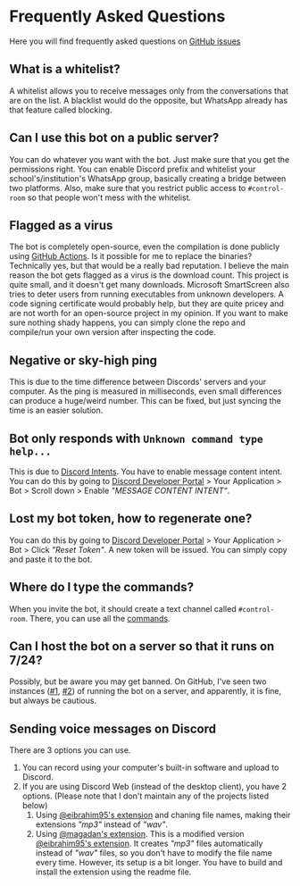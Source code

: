 # Frequently Asked Questions
Here you will find frequently asked questions on [GitHub issues](https://github.com/FKLC/WhatsAppToDiscord/issues)

## What is a whitelist?
A whitelist allows you to receive messages only from the conversations that are on the list. A blacklist would do the opposite, but WhatsApp already has that feature called blocking.

## Can I use this bot on a public server?
You can do whatever you want with the bot. Just make sure that you get the permissions right. You can enable Discord prefix and whitelist your school's/institution's WhatsApp group, basically creating a bridge between two platforms. Also, make sure that you restrict public access to `#control-room` so that people won't mess with the whitelist.

## Flagged as a virus
The bot is completely open-source, even the compilation is done publicly using [GitHub Actions](https://github.com/FKLC/WhatsAppToDiscord/actions/workflows/new-release-v2.yml). Is it possible for me to replace the binaries? Technically yes, but that would be a really bad reputation. I believe the main reason the bot gets flagged as a virus is the download count. This project is quite small, and it doesn't get many downloads. Microsoft SmartScreen also tries to deter users from running executables from unknown developers. A code signing certificate would probably help, but they are quite pricey and are not worth for an open-source project in my opinion. If you want to make sure nothing shady happens, you can simply clone the repo and compile/run your own version after inspecting the code.

## Negative or sky-high ping
This is due to the time difference between Discords' servers and your computer. As the ping is measured in milliseconds, even small differences can produce a huge/weird number. This can be fixed, but just syncing the time is an easier solution.

## Bot only responds with `Unknown command type help...`
This is due to [Discord Intents](https://discord.com/developers/docs/topics/gateway#privileged-intents). You have to enable message content intent. You can do this by going to [Discord Developer Portal](https://discord.com/developers/applications/) > Your Application > Bot > Scroll down > Enable *"MESSAGE CONTENT INTENT"*.

## Lost my bot token, how to regenerate one?
You can do this by going to [Discord Developer Portal](https://discord.com/developers/applications/) > Your Application > Bot > Click *"Reset Token"*. A new token will be issued. You can simply copy and paste it to the bot.

## Where do I type the commands?
When you invite the bot, it should create a text channel called `#control-room`. There, you can use all the [commands](commands.md).

## Can I host the bot on a server so that it runs on 7/24?
Possibly, but be aware you may get banned. On GitHub, I've seen two instances ([#1](https://github.com/FKLC/WhatsAppToDiscord/issues/75#issuecomment-1179018481), [#2](https://github.com/FKLC/WhatsAppToDiscord/issues/88#issuecomment-1229547828)) of running the bot on a server, and apparently, it is fine, but always be cautious.

## Sending voice messages on Discord
There are 3 options you can use.
1. You can record using your computer's built-in software and upload to Discord.
1. If you are using Discord Web (instead of the desktop client), you have 2 options. (Please note that I don't maintain any of the projects listed below)
    1. Using [@eibrahim95's extension](https://chrome.google.com/webstore/detail/discord-voice-messages/emfegmjcadbmdcmdecepfkmhnenpnfip) and chaning file names, making their extensions *"mp3"* instead of *"wav"*.
    2. Using [@magadan's extension](https://github.com/magadan/discord-voice-messages-mp3). This is a modified version [@eibrahim95's extension](https://chrome.google.com/webstore/detail/discord-voice-messages/emfegmjcadbmdcmdecepfkmhnenpnfip). It creates *"mp3"* files automatically instead of *"wav"* files, so you don't have to modify the file name every time. However, its setup is a bit longer. You have to build and install the extension using the readme file.